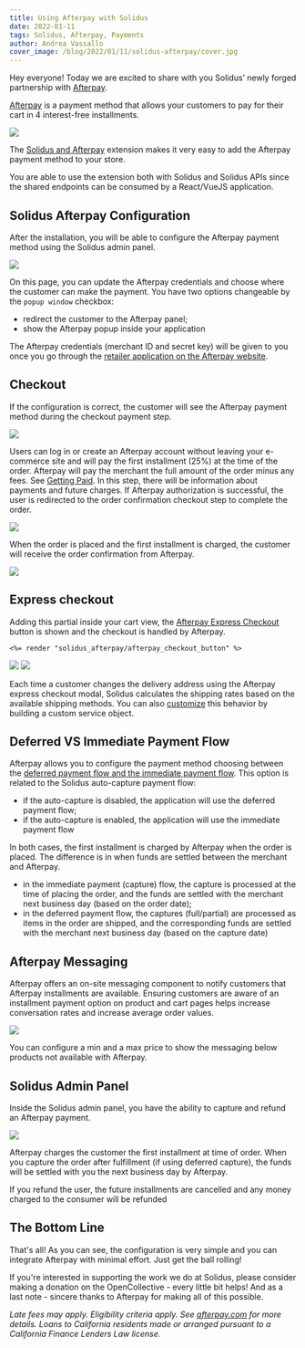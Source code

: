 ```yaml
---
title: Using Afterpay with Solidus
date: 2022-01-11
tags: Solidus, Afterpay, Payments
author: Andrea Vassallo
cover_image: /blog/2022/01/11/solidus-afterpay/cover.jpg
---
```


Hey everyone! Today we are excited to share with you Solidus’ newly forged partnership with [Afterpay](https://www.afterpay.com/).

[Afterpay](https://www.afterpay.com/) is a payment method that allows your customers to pay for their cart in 4 interest-free installments.

<img src="/blog/2022/01/11/solidus-afterpay/afterpay.png" />

The [Solidus and Afterpay](https://github.com/nebulab/solidus_afterpay) extension makes it very easy to add the Afterpay payment method to your store.

You are able to use the extension both with Solidus and Solidus APIs since the shared endpoints can be consumed by a React/VueJS application.

## Solidus Afterpay Configuration

After the installation, you will be able to configure the Afterpay payment method using the Solidus admin panel.

<img src="/blog/2022/01/11/solidus-afterpay/solidus_afterpay_payment_method.png" />

On this page, you can update the Afterpay credentials and choose where the customer can make the payment. You have two options changeable by the `popup window` checkbox:

- redirect the customer to the Afterpay panel;
- show the Afterpay popup inside your application

The Afterpay credentials (merchant ID and secret key) will be given to you once you go through the [retailer application on the Afterpay website](https://get.afterpay.com/app/).

## Checkout

If the configuration is correct, the customer will see the Afterpay payment method during the checkout payment step.

<img src="/blog/2022/01/11/solidus-afterpay/checkout_afterpay_login.png" />

Users can log in or create an Afterpay account without leaving your e-commerce site and will pay the first installment (25%) at the time of the order. Afterpay will pay the merchant the full amount of the order minus any fees. See [Getting Paid](https://developers.afterpay.com/afterpay-online/docs/getting-paid). In this step, there will be information about payments and future charges. If Afterpay authorization is successful, the user is redirected to the order confirmation checkout step to complete the order.

<img src="/blog/2022/01/11/solidus-afterpay/checkout_afterpay_payment.png" />

When the order is placed and the first installment is charged, the customer will receive the order confirmation from Afterpay.

<img src="/blog/2022/01/11/solidus-afterpay/afterpay_order_resume.png" />

## Express checkout

Adding this partial inside your cart view, the [Afterpay Express Checkout](https://developers.afterpay.com/afterpay-online/docs/what-is-express-checkout-1) button is shown and the checkout is handled by Afterpay.

```
<%= render "solidus_afterpay/afterpay_checkout_button" %>
```

<img src="/blog/2022/01/11/solidus-afterpay/express_checkout_cart.png" />
<img src="/blog/2022/01/11/solidus-afterpay/express_checkout.png" />

Each time a customer changes the delivery address using the Afterpay express checkout modal, Solidus calculates the shipping rates based on the available shipping methods. You can also [customize](https://github.com/nebulab/solidus_afterpay#customizing-shipping-rate-builder) this behavior by building a custom service object.

## Deferred VS Immediate Payment Flow

Afterpay allows you to configure the payment method choosing between the [deferred payment flow and the immediate payment flow](https://developers.afterpay.com/afterpay-online/docs/api-calls-and-payment-flows).
This option is related to the Solidus auto-capture payment flow:

- if the auto-capture is disabled, the application will use the deferred payment flow;
- if the auto-capture is enabled, the application will use the immediate payment flow

In both cases, the first installment is charged by Afterpay when the order is placed. The difference is in when funds are settled between the merchant and Afterpay.

- in the immediate payment (capture) flow, the capture is processed at the time of placing the order, and the funds are settled with the merchant next business day (based on the order date);
- in the deferred payment flow, the captures (full/partial) are processed as items in the order are shipped, and the corresponding funds are settled with the merchant next business day (based on the capture date)

## Afterpay Messaging

Afterpay offers an on-site messaging component to notify customers that Afterpay installments are available. Ensuring customers are aware of an installment payment option on product and cart pages helps increase conversation rates and increase average order values.

<img src="/blog/2022/01/11/solidus-afterpay/messaging.png" />

You can configure a min and a max price to show the messaging below products not available with Afterpay.

## Solidus Admin Panel

Inside the Solidus admin panel, you have the ability to capture and refund an Afterpay payment.

<img src="/blog/2022/01/11/solidus-afterpay/solidus_admin_payment.png" />

Afterpay charges the customer the first installment at time of order. When you capture the order after fulfillment (if using deferred capture), the funds will be settled with you the next business day by Afterpay.

If you refund the user, the future installments are cancelled and any money charged to the consumer will be refunded

## The Bottom Line

That's all! As you can see, the configuration is very simple and you can integrate Afterpay with minimal effort. Just get the ball rolling!

If you're interested in supporting the work we do at Solidus, please consider making a donation on the OpenCollective - every little bit helps! And as a last note - sincere thanks to Afterpay for making all of this possible.

_Late fees may apply. Eligibility criteria apply. See [afterpay.com](http://www.afterpay.com/) for more details. Loans to California residents made or arranged pursuant to a California Finance Lenders Law license._
